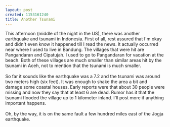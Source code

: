 ```yaml
--- 
layout: post
created: 1153161240
title: Another Tsunami
---
```

This afternoon (middle of the night in the US), there was another earthquake and tsunami in Indonesia.  First of all, rest assured that I'm okay and didn't even know it happened till I read the news.  It actually occurred near where I used to live in Bandung.  The villages that were hit are Pangandaran and Cipatujah.  I used to go to Pangandaran for vacation at the beach.  Both of these villages are much smaller than similar areas hit by the tsunami in Aceh, not to mention that the tsunami is much smaller.<br /><br />So far it sounds like the earthquake was a 7.2 and the tsunami was around two meters high (six feet).  It was enough to shake the area a bit and damage some coastal houses.  Early reports were that about 30 people were missing and now they say that at least 6 are dead.  Rumor has it that the tsunami flooded the village up to 1 kilometer inland.  I'll post more if anything important happens.<br /><br />Oh, by the way, it is on the same fault a few hundred miles east of the Jogja earthquake.
